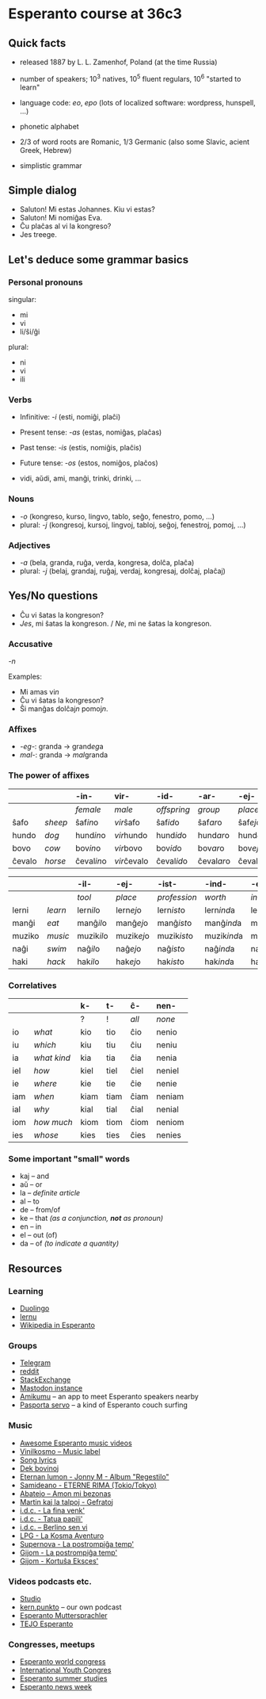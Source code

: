 # Esperanto course at 36c3

## Quick facts

* released 1887 by L. L. Zamenhof, Poland (at the time Russia)
* number of speakers; $10^3$ natives, $10^5$ fluent regulars, $10^6$ "started to
  learn"
* language code: *eo*, *epo* (lots of localized software: wordpress, hunspell,
  ...)

* phonetic alphabet
* 2/3 of word roots are Romanic, 1/3 Germanic (also some Slavic, acient Greek, Hebrew)
* simplistic grammar

## Simple dialog

* Saluton! Mi estas Johannes. Kiu vi estas?
* Saluton! Mi nomiĝas Eva.
* Ĉu plaĉas al vi la kongreso?
* Jes treege.


## Let's deduce some grammar basics

### Personal pronouns
singular:
* mi
* vi
* li/ŝi/ĝi

plural:
* ni
* vi
* ili

### Verbs

* Infinitive: *-i* (esti, nomiĝi, plaĉi)
* Present tense: *-as* (estas, nomiĝas, plaĉas)
* Past tense: *-is* (estis, nomiĝis, plaĉis)
* Future tense: *-os* (estos, nomiĝos, plaĉos)

* vidi, aŭdi, ami, manĝi, trinki, drinki, ...

### Nouns

* *-o* (kongreso, kurso, lingvo, tablo, seĝo, fenestro, pomo, ...)
* plural: *-j* (kongresoj, kursoj, lingvoj, tabloj, seĝoj, fenestroj, pomoj, ...)

### Adjectives

* *-a* (bela, granda, ruĝa, verda, kongresa, dolĉa, plaĉa)
* plural: *-j* (belaj, grandaj, ruĝaj, verdaj, kongresaj, dolĉaj, plaĉaj)

## Yes/No questions

* Ĉu vi ŝatas la kongreson?
* *Jes*, mi ŝatas la kongreson. / *Ne*, mi ne ŝatas la kongreson.

### Accusative

*-n*

Examples:

* Mi amas vi*n*
* Ĉu vi ŝatas la kongreso*n*?
* Ŝi manĝas dolĉaj*n* pomoj*n*.


### Affixes

* *-eg-*: granda → grand*eg*a
* *mal-*: granda → *mal*granda


### The power of affixes

|        |         | -in-       | vir-        | -id-       | -ar-       | -ej-       | -ist-       |
|:-------|:--------|:-----------|:------------|:-----------|:-----------|:-----------|:------------|
|        |         | *female*   | *male*      | *offspring*| *group*    | *place*    | *profession*|
| ŝafo   | *sheep* | ŝaf*in*o   | *vir*ŝafo   | ŝaf*id*o   | ŝaf*ar*o   | ŝaf*ej*o   | ŝaf*ist*o   |
| hundo  | *dog*   | hund*in*o  | *vir*hundo  | hund*id*o  | hund*ar*o  | hund*ej*o  | hund*ist*o  |
| bovo   | *cow*   | bov*in*o   | *vir*bovo   | bov*id*o   | bov*ar*o   | bov*ej*o   | bov*ist*o   |
| ĉevalo | *horse* | ĉeval*in*o | *vir*ĉevalo | ĉeval*id*o | ĉeval*ar*o | ĉeval*ej*o | ĉeval*ist*o |


|        |         | -il-       | -ej-       | -ist-       | -ind-       | -em-       | -il-ar-      | -em-ul-      |
|:-------|:--------|:-----------|:-----------|:------------|:------------|:-----------|:-------------|:-------------|
|        |         | *tool*     | *place*    | *profession*| *worth*     | *inclined* |              |              |
| lerni  | *learn* | lern*il*o  | lern*ej*o  | lern*ist*o  | lern*ind*a  | lern*em*a  | lern*ilar*o  | lern*emul*o  |
| manĝi  | *eat*   | manĝ*il*o  | manĝ*ej*o  | manĝ*ist*o  | manĝ*ind*a  | manĝ*em*a  | manĝ*ilar*o  | manĝ*emul*o  |
| muziko | *music* | muzik*il*o | muzik*ej*o | muzik*ist*o | muzik*ind*a | muzik*em*a | muzik*ilar*o | muzik*emul*o |
| naĝi   | *swim*  | naĝ*il*o   | naĝ*ej*o   | naĝ*ist*o   | naĝ*ind*a   | naĝ*em*a   | naĝ*ilar*o   | naĝ*emul*o   |
| haki   | *hack*  | hak*il*o   | hak*ej*o   | hak*ist*o   | hak*ind*a   | hak*em*a   | hak*ilar*o   | hak*emul*o   |


### Correlatives

|     |             | k-   | t-   | ĉ-    | nen-   |
|:----|:------------|:-----|:-----|:------|:-------|
|     |             | ?    | !    | *all* | *none* |
| io  | *what*      | kio  | tio  | ĉio   | nenio  |
| iu  | *which*     | kiu  | tiu  | ĉiu   | neniu  |
| ia  | *what kind* | kia  | tia  | ĉia   | nenia  |
| iel | *how*       | kiel | tiel | ĉiel  | neniel |
| ie  | *where*     | kie  | tie  | ĉie   | nenie  |
| iam | *when*      | kiam | tiam | ĉiam  | neniam |
| ial | *why*       | kial | tial | ĉial  | nenial |
| iom | *how much*  | kiom | tiom | ĉiom  | neniom |
| ies | *whose*     | kies | ties | ĉies  | nenies |


### Some important "small" words

* kaj – and
* aŭ – or
* la – *definite article*
* al – to
* de – from/of
* ke – that *(as a conjunction, **not** as pronoun)*
* en – in
* el – out (of)
* da – of *(to indicate a quantity)*


## Resources

### Learning

* [Duolingo](https://www.duolingo.com/course/eo/en)
* [lernu](https://lernu.net)
* [Wikipedia in Esperanto](https://eo.wikipedia.org)

### Groups

* [Telegram](https://telegramo.org)
* [reddit](https://reddit.com/r/esperanto)
* [StackExchange](https://esperanto.stackexchange.com)
* [Mastodon instance](https://esperanto.masto.host)
* [Amikumu](https://amikumu.com) – an app to meet Esperanto speakers nearby
* [Pasporta servo](https://pasportaservo.org) – a kind of Esperanto couch surfing

### Music

* [Awesome Esperanto music videos](https://www.youtube.com/playlist?list=PLLg4HNcQo8zx3IMEXcrnRCkEhyXWDDf37)
* [Vinilkosmo – Music label](https://www.vinilkosmo-mp3.com/en/)
* [Song lyrics](http://kantaro.ikso.net/)
* [Dek bovinoj](https://www.youtube.com/watch?v=gh9w7QpyQtY)
* [Eternan lumon - Jonny M - Album "Regestilo"](https://www.youtube.com/watch?v=8J9jz9VpUsI)
* [Samideano - ETERNE RIMA (Tokio/Tokyo)](https://www.youtube.com/watch?v=PrHU_lICydA)
* [Abatejo – Amon mi bezonas](https://www.youtube.com/watch?v=dA-WdEcMacw)
* [Martin kaj la talpoj - Gefratoj](https://www.youtube.com/watch?v=EeXMv_94A_U)
* [i.d.c. - La fina venk'](https://www.youtube.com/watch?v=qJUYODkEr-o)
* [i.d.c. - Tatua papili'](https://www.youtube.com/watch?v=CXMbOKc93wY)
* [i.d.c. – Berlino sen vi](https://www.youtube.com/watch?v=530Y4a6jomI)
* [LPG - La Kosma Aventuro](https://www.youtube.com/watch?v=fGPlcWsfZgs)
* [Supernova - La postrompiĝa temp'](https://www.youtube.com/watch?v=PWeqykF7A_U)
* [Gijom - La postrompiĝa temp'](https://www.youtube.com/watch?v=-XiqpAjPd8A)
* [Gijom - Kortuŝa Eksces'](https://www.youtube.com/watch?v=WencRDLDJVY)


### Videos podcasts etc.

* [Studio](http://novajhoj.weebly.com/)
* [kern.punkto](https://kern.punkto.info) – our own podcast
* [Esperanto Muttersprachler](https://www.youtube.com/watch?v=UzDS2WyemBI)
* [TEJO Esperanto](https://www.youtube.com/channel/UC1cW8y4NncmbRr6zD5IO8xw/videos)


### Congresses, meetups

* [Esperanto world
  congress](https://en.wikipedia.org/wiki/World_Esperanto_Congress)
* [International Youth
  Congres](https://en.wikipedia.org/wiki/International_Youth_Congress)
* [Esperanto summer studies](https://ses.ikso.net)
* [Esperanto news week](http://jes.pej.pl)
